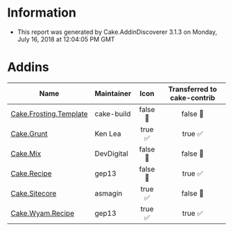 # Information

- This report was generated by Cake.AddinDiscoverer 3.1.3 on Monday, July 16, 2018 at 12:04:05 PM GMT

# Addins

| Name | Maintainer | Icon | Transferred to cake-contrib |
| --- | --- | :---: | :---: |
| [Cake.Frosting.Template](https://github.com/cake-build/frosting) | cake-build | false :small_red_triangle: | false :small_red_triangle: |
| [Cake.Grunt](https://github.com/cake-contrib/Cake.Grunt/) | Ken Lea | true :white_check_mark: | true :white_check_mark: |
| [Cake.Mix](https://www.nuget.org/packages/Cake.Mix/) | DevDigital | false :small_red_triangle: | false :small_red_triangle: |
| [Cake.Recipe](https://github.com/cake-contrib/Cake.Recipe) | gep13 | false :small_red_triangle: | true :white_check_mark: |
| [Cake.Sitecore](https://github.com/asmagin/Cake.Sitecore) | asmagin | true :white_check_mark: | false :small_red_triangle: |
| [Cake.Wyam.Recipe](https://github.com/cake-contrib/Cake.Wyam.Recipe) | gep13 | true :white_check_mark: | true :white_check_mark: |
